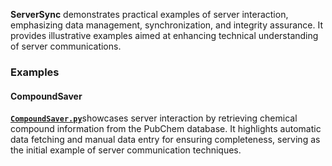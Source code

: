 
**ServerSync** demonstrates practical examples of server interaction, emphasizing data management, synchronization, and integrity assurance. It provides illustrative examples aimed at enhancing technical understanding of server communications.

### Examples

#### **CompoundSaver**

[**`CompoundSaver.py`**](https://github.com/HzaCode/ServerSync/blob/main/CompoundSaver.py)showcases server interaction by retrieving chemical compound information from the PubChem database. It highlights automatic data fetching and manual data entry for ensuring completeness, serving as the initial example of server communication techniques.



